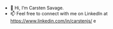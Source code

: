 - 👋 Hi, I’m Carsten Savage.
- 📫 Feel free to connect with me on LinkedIn at https://www.linkedin.com/in/carstenjs/
e

